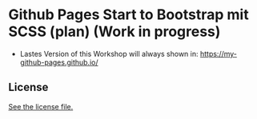 # Github Pages Start to Bootstrap mit SCSS (plan) (Work in progress)
* Lastes Version of this Workshop will always shown in: https://my-github-pages.github.io/

## License
[See the license file.](./LICENSE.md)
